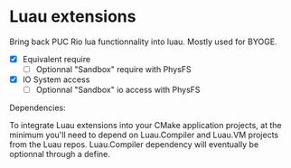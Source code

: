 # Luau extensions

Bring back PUC Rio lua functionnality into luau. Mostly used for BYOGE.

- [X] Equivalent require
    - [ ] Optionnal "Sandbox" require with PhysFS
- [X] IO System access
    - [ ] Optionnal "Sandbox" io access with PhysFS

Dependencies:

To integrate Luau extensions into your CMake application projects, at the minimum you'll need to depend on Luau.Compiler and Luau.VM projects from the Luau repos. Luau.Compiler dependency will eventually be optionnal through a define.
